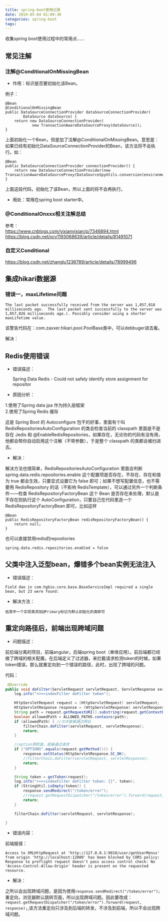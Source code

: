 ```yaml
---
title: spring-boot使用记录
date: 2019-05-04 01:09:30
categories: spring-boot
tags:
---
```


收集spring boot使用过程中的常用点……

## 常见注解

### 注解@ConditionalOnMissingBean

- 作用：标识是否要初始化该Bean。

例子： 

    @Bean
    @ConditionalOnMissingBean
    public DataSourceConnectionProvider dataSourceConnectionProvider(
            DataSource dataSource) {
        return new DataSourceConnectionProvider(
                new TransactionAwareDataSourceProxy(dataSource));
    }

上面初始化一个Bean，但是加了注解@ConditionalOnMissingBean。意思是：如果已经有初始化DataSourceConnectionProvider的Bean，该方法将不会执行。如：

    @Bean
    public DataSourceConnectionProvider connectionProvider() {
        return new DataSourceConnectionProvider(new TransactionAwareDataSourceProxy(DataSourceSpyUtils.conversion(environment,dynamicDataSource)));
    }

上面这段代码，初始化了该Bean，所以上面的将不会再执行。

- 用处：常用在spring boot starter中。

### @ConditionalOnxxx相关注解总结

参考：     
https://www.cnblogs.com/yixianyixian/p/7346894.html     
https://blog.csdn.net/xcy1193068639/article/details/81491071

### 自定义Conditional

https://blog.csdn.net/zhanglu1236789/article/details/78999496

## 集成hikari数据源

### 错误一，maxLifetime问题

    The last packet successfully received from the server was 1,057,018 milliseconds ago.  The last packet sent successfully to the server was 1,057,026 milliseconds ago.). Possibly consider using a shorter maxLifetime value.

该警告代码在：com.zaxxer.hikari.pool.PoolBase类中，可以debbuger进去看。 

解决：

## Redis使用错误

- 错误描述：


    Spring Data Redis - Could not safely identify store assignment for repositor
    
- 原因分析：

1.使用了Spring data jpa 作为持久层框架    
2.使用了Spring Redis 缓存

这是 Spring Boot 的 Autoconfigure 包干的好事，里面有个叫 RedisRepositoriesAutoConfiguration 的类会检查当前的 classpath 里面是不是存在 Jedis 和 @EnableRedisRepositories，如果存在，无论你的代码有没有用，他都会帮你自动启用这个注解（不带参数），于是整个 classpath 的类都会被扫进去。

- 解决：

解决方法也很简单，RedisRepositoriesAutoConfiguration 里面会判断 spring.data.redis.repositories.enable 这个配置项是否存在，不存在、存在和值为 true 都会生效，只要显式设置它为 false 即可；如果不想写配置信息，也不需要用 RedisRepository 的话（不影响 RedisTemplate），可以通过另外一个判断条件——检查 RedisRepositoryFactoryBean 这个 Bean 是否存在来处理，默认是不存在则执行这个 AutoConfiguration，只要自己在代码里造一个 RedisRepositoryFactoryBean 即可，比如这样

    @Bean
    public RedisRepositoryFactoryBean redisRepositoryFactoryBean() {
        return null;
    }
    
也可以直接禁用redis的repositories

    spring.data.redis.repositories.enabled = false    

## 父类中注入泛型bean，爆错多个bean实例无法注入

- 错误描述：

```text
Field dao in com.hgbio.core.base.BaseServiceImpl required a single bean, but 23 were found:
```

- 解决方法：

`给其中一个实现类添加@Primary标记为默认初始化的类即可`

## 重定向路径后，前端出现跨域问题

- 问题描述：

前后端分离的项目，前端angular，后端spring boot（单体应用）。前后端都已经做了跨域的相关配置。在后端定义了过滤器，来拦截请求检测token的时候，如果token错误，那么就重定向到一个错误的路径，此时，出现了跨域的问题。

代码：

```java
 @Override
public void doFilter(ServletRequest servletRequest, ServletResponse servletResponse, FilterChain filterChain) throws IOException, ServletException {
    log.info(">>>>indexFilter doFilter token");

    HttpServletRequest request = (HttpServletRequest) servletRequest;
    HttpServletResponse response = (HttpServletResponse) servletResponse;
    String path = request.getRequestURI().substring(request.getContextPath().length()).replaceAll("[/]+$", "");
    boolean allowedPath = ALLOWED_PATHS.contains(path);
    if (allowedPath) { //允许直接通过网址
        filterChain.doFilter(servletRequest, servletResponse);
        return;
    }

    //option预检查，直接通过请求
    if ("OPTIONS".equals(request.getMethod())) {
        response.setStatus(HttpServletResponse.SC_OK);
        //filterChain.doFilter(servletRequest, servletResponse);
        return;
    }

    String token = getToken(request);
    log.info(">>>>indexFilter doFilter token: {}", token);
    if (StringUtil.isEmpty(token)) {
        response.sendRedirect("/token/error");
        //request.getRequestDispatcher("/token/error").forward(request, response);
        return;
    }

    filterChain.doFilter(servletRequest, servletResponse);

}
```

- 错误内容：

前端报错：

```text
Access to XMLHttpRequest at 'http://127.0.0.1:9010/user/getUserMenus' from origin 'http://localhost:12000' has been blocked by CORS policy: Response to preflight request doesn't pass access control check: No 'Access-Control-Allow-Origin' header is present on the requested resource.
```

- 解决：

之所以会出现跨域问题，是因为使用`response.sendRedirect("/token/error");`重定向，浏览器默认跳转页面，所以出现跨域问题。因此要改成：`request.getRequestDispatcher("/token/error").forward(request, response);`,该方法重定向只涉及到后端的转发，不涉及到前端，所以不会出现跨域问题。
